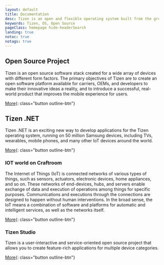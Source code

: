 ```yaml
---
layout: default
title: Documentation
desc: Tizen is an open and flexible operating system built from the ground up to address the needs of all stakeholders of the mobile and connected device ecosystem, including device manufacturers, mobile operators, application developers and independent software vendors (ISVs).
keywords: Tizen, OS, Open Source
pageClass: homepage hide-headerSearch
landing: true
notoc: true
notags: true
---
```


<div class="row">
<div markdown="1" class="col-xs-12 col-sm-12 col-md-12 col-lg-6 block">

## Open Source Project

Tizen is an open source software stack created for a wide array of devices with different form factors. The primary objectives of Tizen are to create an open software platform available for carriers, OEMs, and developers to make their innovative ideas a reality, and to introduce a successful, real-world product that improves the mobile experience for users.

[More](platform/developing/installing){: class="button outline-btn"}

</div>
<div markdown="1" class="col-xs-12 col-sm-12 col-md-12 col-lg-6 block">

## Tizen .NET

Tizen .NET is an exciting new way to develop applications for the Tizen operating system, running on 50 million Samsung devices, including TVs, wearables, mobile phones, and many other IoT devices around the world.

[More](application/dotnet/index){: class="button outline-btn"}

</div>
</div>


<div class="row">
<div markdown="1" class="col-xs-12 col-sm-12 col-md-12 col-lg-6 block">

### IOT world on Craftroom

The Internet of Things (IoT) is connected networks of various types of things, such as sensors, actuators, electronic devices, home appliances, and so on. These networks of end-devices, hubs, and servers enable exchange of data and execution of operations among things for specific purposes. Communications and executions through the connections are designed to happen without human interventions. In the broad sense, the IoT means a combination of software and platforms for automatic and intelligent services, as well as the networks itself.

[More](iot/index){: class="button outline-btn"}

</div>
<div markdown="1" class="col-xs-12 col-sm-12 col-md-12 col-lg-6 block">

### Tizen Studio

Tizen is a user-interactive and service-oriented open source project that allows you to create feature-rich applications for multiple device categories.

[More](application/index){: class="button outline-btn"}

</div>
</div><!-- end row -->
